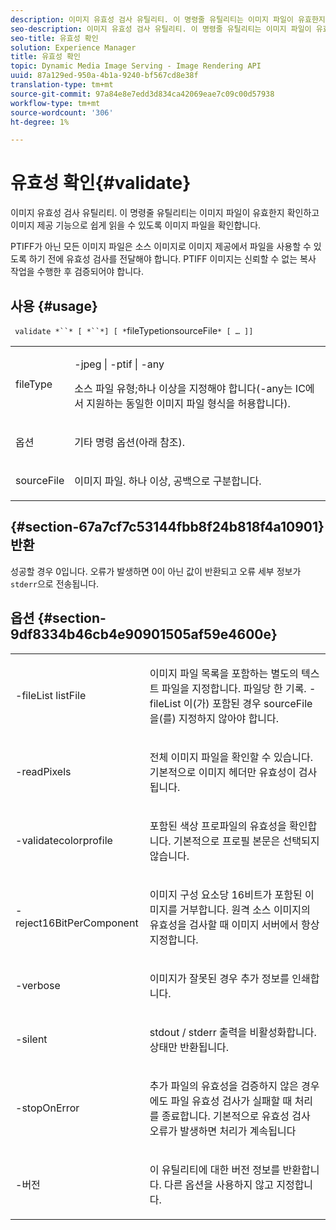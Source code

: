 ```yaml
---
description: 이미지 유효성 검사 유틸리티. 이 명령줄 유틸리티는 이미지 파일이 유효한지 확인하고 이미지 제공 기능으로 쉽게 읽을 수 있도록 이미지 파일을 확인합니다.
seo-description: 이미지 유효성 검사 유틸리티. 이 명령줄 유틸리티는 이미지 파일이 유효한지 확인하고 이미지 제공 기능으로 쉽게 읽을 수 있도록 이미지 파일을 확인합니다.
seo-title: 유효성 확인
solution: Experience Manager
title: 유효성 확인
topic: Dynamic Media Image Serving - Image Rendering API
uuid: 87a129ed-950a-4b1a-9240-bf567cd8e38f
translation-type: tm+mt
source-git-commit: 97a84e8e7edd3d834ca42069eae7c09c00d57938
workflow-type: tm+mt
source-wordcount: '306'
ht-degree: 1%

---
```



# 유효성 확인{#validate}

이미지 유효성 검사 유틸리티. 이 명령줄 유틸리티는 이미지 파일이 유효한지 확인하고 이미지 제공 기능으로 쉽게 읽을 수 있도록 이미지 파일을 확인합니다.

PTIFF가 아닌 모든 이미지 파일은 소스 이미지로 이미지 제공에서 파일을 사용할 수 있도록 하기 전에 유효성 검사를 전달해야 합니다. PTIFF 이미지는 신뢰할 수 없는 복사 작업을 수행한 후 검증되어야 합니다.

## 사용 {#usage}

` validate *``* [ *``*] [ *`fileTypetionsourceFile`* [ … ]]`

<table id="simpletable_D2C6B20E1007433AB4184A73046A44F0"> 
 <tr class="strow"> 
  <td class="stentry"> <p> <span class="codeph"> <span class="varname"> fileType  </span> </span> </p> </td> 
  <td class="stentry"> <p> <span class="codeph"> -jpeg | -ptif | -any  </span> </p> <p>소스 파일 유형;하나 이상을 지정해야 합니다(-any는 IC에서 지원하는 동일한 이미지 파일 형식을 허용합니다). </p> </td> 
 </tr> 
 <tr class="strow"> 
  <td class="stentry"> <p> <span class="codeph"> <span class="varname"> 옵션  </span> </span> </p> </td> 
  <td class="stentry"> <p>기타 명령 옵션(아래 참조). </p> </td> 
 </tr> 
 <tr class="strow"> 
  <td class="stentry"> <p> <span class="codeph"> <span class="varname"> sourceFile  </span> </span> </p> </td> 
  <td class="stentry"> <p> 이미지 파일. 하나 이상, 공백으로 구분합니다. </p> </td> 
 </tr> 
</table>

## {#section-67a7cf7c53144fbb8f24b818f4a10901} 반환

성공할 경우 0입니다. 오류가 발생하면 0이 아닌 값이 반환되고 오류 세부 정보가 `stderr`으로 전송됩니다.

## 옵션 {#section-9df8334b46cb4e90901505af59e4600e}

<table id="simpletable_004B1A29BDFD40A9B89E4CBD23119B3F"> 
 <tr class="strow"> 
  <td class="stentry"> <p> <span class="codeph"> -fileList  <span class="varname"> listFile  </span> </span> </p> </td> 
  <td class="stentry"> <p>이미지 파일 목록을 포함하는 별도의 텍스트 파일을 지정합니다. 파일당 한 기록. <span class="codeph"> -fileList </span>이(가) 포함된 경우 <span class="varname"> sourceFile </span>을(를) 지정하지 않아야 합니다. </p> </td> 
 </tr> 
 <tr class="strow"> 
  <td class="stentry"> <p> <span class="codeph"> -readPixels  </span> </p> </td> 
  <td class="stentry"> <p>전체 이미지 파일을 확인할 수 있습니다. 기본적으로 이미지 헤더만 유효성이 검사됩니다. </p> </td> 
 </tr> 
 <tr class="strow"> 
  <td class="stentry"> <p> <span class="codeph"> -validatecolorprofile  </span> </p> </td> 
  <td class="stentry"> <p>포함된 색상 프로파일의 유효성을 확인합니다. 기본적으로 프로필 본문은 선택되지 않습니다. </p> </td> 
 </tr> 
 <tr class="strow"> 
  <td class="stentry"> <p> <span class="codeph"> -reject16BitPerComponent  </span> </p> </td> 
  <td class="stentry"> <p> 이미지 구성 요소당 16비트가 포함된 이미지를 거부합니다. 원격 소스 이미지의 유효성을 검사할 때 이미지 서버에서 항상 지정합니다. </p> </td> 
 </tr> 
 <tr class="strow"> 
  <td class="stentry"> <p> <span class="codeph"> -verbose  </span> </p> </td> 
  <td class="stentry"> <p> 이미지가 잘못된 경우 추가 정보를 인쇄합니다. </p> </td> 
 </tr> 
 <tr class="strow"> 
  <td class="stentry"> <p> <span class="codeph"> -silent  </span> </p> </td> 
  <td class="stentry"> <p><span class="codeph"> stdout </span>/ <span class="codeph"> stderr </span> 출력을 비활성화합니다. 상태만 반환됩니다. </p> </td> 
 </tr> 
 <tr class="strow"> 
  <td class="stentry"> <p> <span class="codeph"> -stopOnError  </span> </p> </td> 
  <td class="stentry"> <p>추가 파일의 유효성을 검증하지 않은 경우에도 파일 유효성 검사가 실패할 때 처리를 종료합니다. 기본적으로 유효성 검사 오류가 발생하면 처리가 계속됩니다 </p> </td> 
 </tr> 
 <tr class="strow"> 
  <td class="stentry"> <p> <span class="codeph"> -버전 </span> </p> </td> 
  <td class="stentry"> <p>이 유틸리티에 대한 버전 정보를 반환합니다. 다른 옵션을 사용하지 않고 지정합니다. </p> </td> 
 </tr> 
</table>


